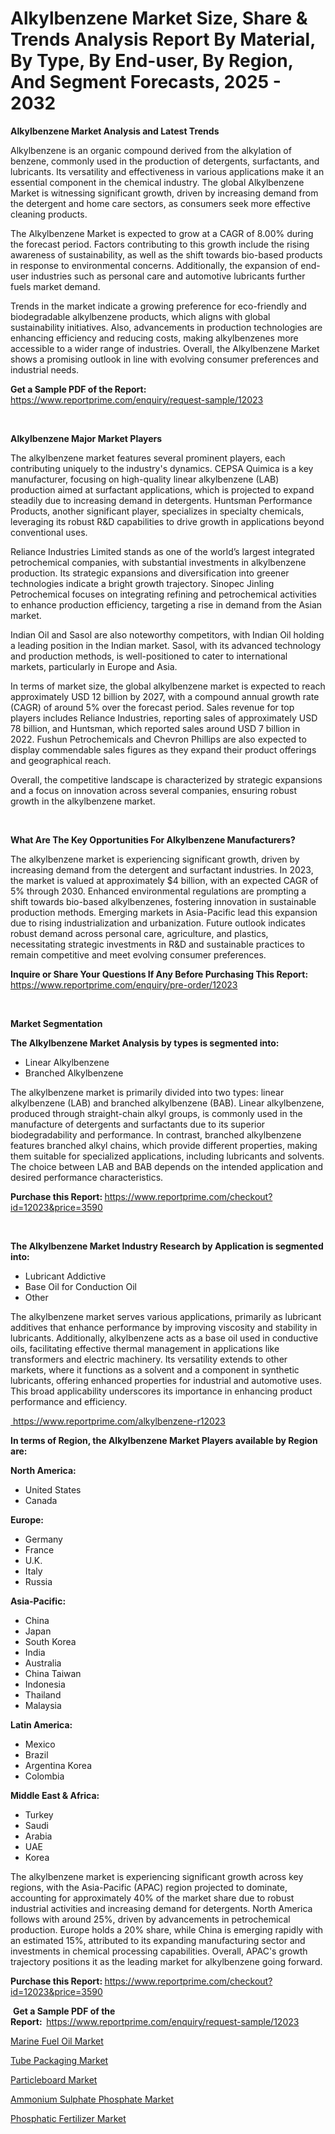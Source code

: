 <p><h1>Alkylbenzene Market Size, Share & Trends Analysis Report By Material, By Type, By End-user, By Region, And Segment Forecasts, 2025 - 2032</h1></p><p><strong>Alkylbenzene Market Analysis and Latest Trends</strong></p>
<p><p>Alkylbenzene is an organic compound derived from the alkylation of benzene, commonly used in the production of detergents, surfactants, and lubricants. Its versatility and effectiveness in various applications make it an essential component in the chemical industry. The global Alkylbenzene Market is witnessing significant growth, driven by increasing demand from the detergent and home care sectors, as consumers seek more effective cleaning products.</p><p>The Alkylbenzene Market is expected to grow at a CAGR of 8.00% during the forecast period. Factors contributing to this growth include the rising awareness of sustainability, as well as the shift towards bio-based products in response to environmental concerns. Additionally, the expansion of end-user industries such as personal care and automotive lubricants further fuels market demand.</p><p>Trends in the market indicate a growing preference for eco-friendly and biodegradable alkylbenzene products, which aligns with global sustainability initiatives. Also, advancements in production technologies are enhancing efficiency and reducing costs, making alkylbenzenes more accessible to a wider range of industries. Overall, the Alkylbenzene Market shows a promising outlook in line with evolving consumer preferences and industrial needs.</p></p>
<p><strong>Get a Sample PDF of the Report:&nbsp;</strong> <a href="https://www.reportprime.com/enquiry/request-sample/12023?utm_campaign=1898&utm_medium=2&utm_source=Github&utm_content=ia&utm_term=17032025&utm_id=alkylbenzene">https://www.reportprime.com/enquiry/request-sample/12023</a></p>
<p>&nbsp;</p>
<p><strong>Alkylbenzene Major Market Players</strong></p>
<p><p>The alkylbenzene market features several prominent players, each contributing uniquely to the industry's dynamics. CEPSA Quimica is a key manufacturer, focusing on high-quality linear alkylbenzene (LAB) production aimed at surfactant applications, which is projected to expand steadily due to increasing demand in detergents. Huntsman Performance Products, another significant player, specializes in specialty chemicals, leveraging its robust R&D capabilities to drive growth in applications beyond conventional uses.</p><p>Reliance Industries Limited stands as one of the world’s largest integrated petrochemical companies, with substantial investments in alkylbenzene production. Its strategic expansions and diversification into greener technologies indicate a bright growth trajectory. Sinopec Jinling Petrochemical focuses on integrating refining and petrochemical activities to enhance production efficiency, targeting a rise in demand from the Asian market.</p><p>Indian Oil and Sasol are also noteworthy competitors, with Indian Oil holding a leading position in the Indian market. Sasol, with its advanced technology and production methods, is well-positioned to cater to international markets, particularly in Europe and Asia.</p><p>In terms of market size, the global alkylbenzene market is expected to reach approximately USD 12 billion by 2027, with a compound annual growth rate (CAGR) of around 5% over the forecast period. Sales revenue for top players includes Reliance Industries, reporting sales of approximately USD 78 billion, and Huntsman, which reported sales around USD 7 billion in 2022. Fushun Petrochemicals and Chevron Phillips are also expected to display commendable sales figures as they expand their product offerings and geographical reach.</p><p>Overall, the competitive landscape is characterized by strategic expansions and a focus on innovation across several companies, ensuring robust growth in the alkylbenzene market.</p></p>
<p>&nbsp;</p>
<p><strong>What Are The Key Opportunities For Alkylbenzene Manufacturers?</strong></p>
<p><p>The alkylbenzene market is experiencing significant growth, driven by increasing demand from the detergent and surfactant industries. In 2023, the market is valued at approximately $4 billion, with an expected CAGR of 5% through 2030. Enhanced environmental regulations are prompting a shift towards bio-based alkylbenzenes, fostering innovation in sustainable production methods. Emerging markets in Asia-Pacific lead this expansion due to rising industrialization and urbanization. Future outlook indicates robust demand across personal care, agriculture, and plastics, necessitating strategic investments in R&D and sustainable practices to remain competitive and meet evolving consumer preferences.</p></p>
<p><strong>Inquire or Share Your Questions If Any Before Purchasing This Report:</strong> <a href="https://www.reportprime.com/enquiry/pre-order/12023?utm_campaign=1898&utm_medium=2&utm_source=Github&utm_content=ia&utm_term=17032025&utm_id=alkylbenzene">https://www.reportprime.com/enquiry/pre-order/12023</a></p>
<p>&nbsp;</p>
<p><strong>Market Segmentation</strong></p>
<p><strong>The Alkylbenzene Market Analysis by types is segmented into:</strong></p>
<p><ul><li>Linear Alkylbenzene</li><li>Branched Alkylbenzene</li></ul></p>
<p><p>The alkylbenzene market is primarily divided into two types: linear alkylbenzene (LAB) and branched alkylbenzene (BAB). Linear alkylbenzene, produced through straight-chain alkyl groups, is commonly used in the manufacture of detergents and surfactants due to its superior biodegradability and performance. In contrast, branched alkylbenzene features branched alkyl chains, which provide different properties, making them suitable for specialized applications, including lubricants and solvents. The choice between LAB and BAB depends on the intended application and desired performance characteristics.</p></p>
<p><strong>Purchase this Report:&nbsp;</strong><a href="https://www.reportprime.com/checkout?id=12023&price=3590&utm_campaign=1898&utm_medium=2&utm_source=Github&utm_content=ia&utm_term=17032025&utm_id=alkylbenzene">https://www.reportprime.com/checkout?id=12023&price=3590</a></p>
<p>&nbsp;</p>
<p><strong>The Alkylbenzene Market Industry Research by Application is segmented into:</strong></p>
<p><ul><li>Lubricant Addictive</li><li>Base Oil for Conduction Oil</li><li>Other</li></ul></p>
<p><p>The alkylbenzene market serves various applications, primarily as lubricant additives that enhance performance by improving viscosity and stability in lubricants. Additionally, alkylbenzene acts as a base oil used in conductive oils, facilitating effective thermal management in applications like transformers and electric machinery. Its versatility extends to other markets, where it functions as a solvent and a component in synthetic lubricants, offering enhanced properties for industrial and automotive uses. This broad applicability underscores its importance in enhancing product performance and efficiency.</p></p>
<p><a href="https://www.reportprime.com/alkylbenzene-r12023?utm_campaign=1898&utm_medium=2&utm_source=Github&utm_content=ia&utm_term=17032025&utm_id=alkylbenzene">&nbsp;https://www.reportprime.com/alkylbenzene-r12023</a></p>
<p><strong>In terms of Region, the Alkylbenzene Market Players available by Region are:</strong></p>
<p>
    <p> <strong> North America: </strong>
        <ul>
            <li>United States</li>
            <li>Canada</li>
        </ul>
        </p> 
    <p> <strong> Europe: </strong>
        <ul>
            <li>Germany</li>
            <li>France</li>
            <li>U.K.</li>
            <li>Italy</li>
            <li>Russia</li>
        </ul>
        </p> 
    <p> <strong> Asia-Pacific: </strong>
        <ul>
            <li>China</li>
            <li>Japan</li>
            <li>South Korea</li>
            <li>India</li>
            <li>Australia</li>
            <li>China Taiwan</li>
            <li>Indonesia</li>
            <li>Thailand</li>
            <li>Malaysia</li>
        </ul>
        </p> 
    <p> <strong> Latin America: </strong>
        <ul>
            <li>Mexico</li>
            <li>Brazil</li>
            <li>Argentina Korea</li>
            <li>Colombia</li>
        </ul>
        </p> 
    <p> <strong> Middle East & Africa: </strong>
        <ul>
            <li>Turkey</li>
            <li>Saudi</li>
            <li>Arabia</li>
            <li>UAE</li>
            <li>Korea</li>
        </ul>
    </p>
    </p>
<p><p>The alkylbenzene market is experiencing significant growth across key regions, with the Asia-Pacific (APAC) region projected to dominate, accounting for approximately 40% of the market share due to robust industrial activities and increasing demand for detergents. North America follows with around 25%, driven by advancements in petrochemical production. Europe holds a 20% share, while China is emerging rapidly with an estimated 15%, attributed to its expanding manufacturing sector and investments in chemical processing capabilities. Overall, APAC's growth trajectory positions it as the leading market for alkylbenzene going forward.</p></p>
<p><strong>Purchase this Report: </strong><a href="https://www.reportprime.com/checkout?id=12023&price=3590&utm_campaign=1898&utm_medium=2&utm_source=Github&utm_content=ia&utm_term=17032025&utm_id=alkylbenzene">https://www.reportprime.com/checkout?id=12023&price=3590</a></p>
<p>&nbsp;<strong>Get a Sample PDF of the Report:&nbsp;&nbsp;</strong><a href="https://www.reportprime.com/enquiry/request-sample/12023?utm_campaign=1898&utm_medium=2&utm_source=Github&utm_content=ia&utm_term=17032025&utm_id=alkylbenzene">https://www.reportprime.com/enquiry/request-sample/12023</a></p>
<p><strong></strong></p>
<p><p><a href="https://github.com/kevoncesya4j/Market-Research-Report-List-1/blob/main/marine-fuel-oil-market.md?utm_campaign=1898&utm_medium=2&utm_source=Github&utm_content=ia&utm_term=17032025&utm_id=alkylbenzene">Marine Fuel Oil Market</a></p><p><a href="https://github.com/pelegeazlie5/Market-Research-Report-List-1/blob/main/tube-packaging-market.md?utm_campaign=1898&utm_medium=2&utm_source=Github&utm_content=ia&utm_term=17032025&utm_id=alkylbenzene">Tube Packaging Market</a></p><p><a href="https://github.com/perbetpereir/Market-Research-Report-List-1/blob/main/particleboard-market.md?utm_campaign=1898&utm_medium=2&utm_source=Github&utm_content=ia&utm_term=17032025&utm_id=alkylbenzene">Particleboard Market</a></p><p><a href="https://github.com/ziringebrur1/Market-Research-Report-List-1/blob/main/ammonium-sulphate-phosphate-market.md?utm_campaign=1898&utm_medium=2&utm_source=Github&utm_content=ia&utm_term=17032025&utm_id=alkylbenzene">Ammonium Sulphate Phosphate Market</a></p><p><a href="https://github.com/paulierasho/Market-Research-Report-List-1/blob/main/phosphatic-fertilizer-market.md?utm_campaign=1898&utm_medium=2&utm_source=Github&utm_content=ia&utm_term=17032025&utm_id=alkylbenzene">Phosphatic Fertilizer Market</a></p></p>